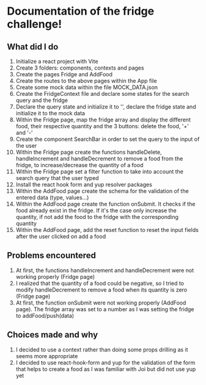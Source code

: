 # Documentation of the fridge challenge!

## What did I do

1. Initialize a react project with Vite
2. Create 3 folders: components, contexts and pages
3. Create the pages Fridge and AddFood
4. Create the routes to the above pages within the App file
5. Create some mock data within the file MOCK_DATA.json
6. Create the FridgeContext file and declare some states for the search query and the fridge
7. Declare the query state and initialize it to '', declare the fridge state and initialize it to the mock data
8. Within the Fridge page, map the fridge array and display the different food, their respective quantity and the 3 buttons: delete the food, '+' and '-'
9. Create the component SearchBar in order to set the query to the input of the user
10. Within the Fridge page create the functions handleDelete, handleIncrement and handleDecrement to remove a food from the fridge, to increase/decrease the quantity of a food
11. Within the Fridge page set a filter function to take into account the search query that the user typed
12. Install the react hook form and yup resolver packages
13. Within the AddFood page create the schema for the validation of the entered data (type, values...)
14. Within the AddFood page create the function onSubmit. It checks if the food already exist in the fridge. If it's the case only increase the quantity, if not add the food to the fridge with the corresponding quantity
15. Within the AddFood page, add the reset function to reset the input fields after the user clicked on add a food

## Problems encountered

1. At first, the functions handleIncrement and handleDecrement were not working properly (Fridge page)
2. I realized that the quantity of a food could be negative, so I tried to modify handleDecrement to remove a food when its quantity is zero (Fridge page)
3. At first, the function onSubmit were not working properly (AddFood page). The fridge array was set to a number as I was setting the fridge to addFood/push(data)

## Choices made and why

1. I decided to use a context rather than doing some props drilling as it seems more appropriate
2. I decided to use react-hook-form and yup for the validation of the form that helps to create a food as I was familiar with Joi but did not use yup yet
